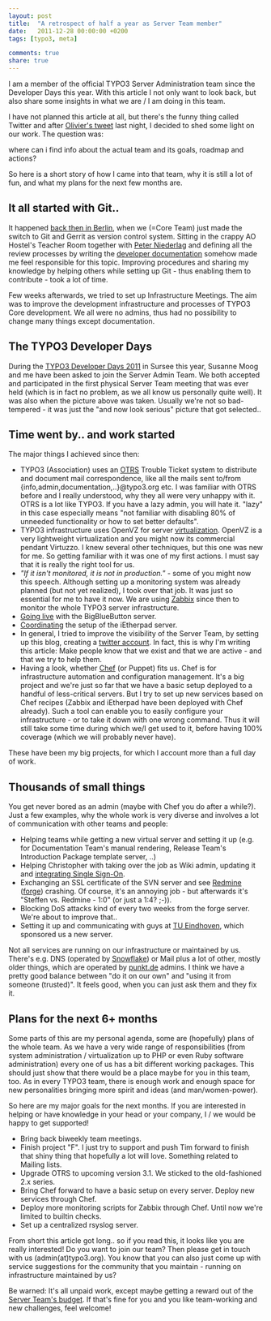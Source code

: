 ```yaml
---
layout: post
title:  "A retrospect of half a year as Server Team member"
date:   2011-12-28 00:00:00 +0200
tags: [typo3, meta]

comments: true
share: true
---
```


I am a member of the official TYPO3 Server Administration team since the Developer Days this year. With this article I not only want to look back, but also share some insights in what we are / I am doing in this team.

I have not planned this article at all, but there's the funny thing called Twitter and after [Olivier's tweet](http://twitter.com/#!/T3RevNeverEnd/status/151749320067133440) last night, I decided to shed some light on our work. The question was:

<quote>where can i find info about the actual team and its goals, roadmap and actions?</quote> 

So here is a short story of how I came into that team, why it is still a lot of fun, and what my plans for the next few months are.

## It all started with Git..

It happened [back then in Berlin](http://news.typo3.org/news/article/typo3-code-sprint-berlin-2011-t3csb11/), when we (=Core Team) just made the switch to Git and Gerrit as version control system. Sitting in the crappy AO Hostel's Teacher Room together with [Peter Niederlag](http://www.niekom.de/) and defining all the review processes by writing the [developer documentation](http://wiki.typo3.org/Git) somehow made me feel responsible for this topic. Improving procedures and sharing my knowledge by helping others while setting up Git - thus enabling them to contribute - took a lot of time.

Few weeks afterwards, we tried to set up Infrastructure Meetings. The aim was to improve the development infrastructure and processes of TYPO3 Core development. We all were no admins, thus had no possibility to change many things except documentation.

## The TYPO3 Developer Days

During the [TYPO3 Developer Days 2011](http://t3dd11.typo3.org/) in Sursee this year, Susanne Moog and me have been asked to join the Server Admin Team. We both accepted and participated in the first physical Server Team meeting that was ever held (which is in fact no problem, as we all know us personally quite well). It was also when the picture above was taken. Usually we're not so bad-tempered - it was just the "and now look serious" picture that got selected..

## Time went by.. and work started

The major things I achieved since then:

* TYPO3 (Association) uses an [OTRS](http://www.otrs.org/) Trouble Ticket system to distribute and document mail correspondence, like all the mails sent to/from {info,admin,documentation,..}@typo3.org etc. I was familiar with OTRS before and I really understood, why they all were very unhappy with it. OTRS is a lot like TYPO3. If you have a lazy admin, you will hate it. "lazy" in this case especially means "not familiar with disabling 80% of unneeded functionality or how to set better defaults".
* TYPO3 infrastructure uses OpenVZ for server [virtualization](http://wiki.openvz.org/Main_Page). OpenVZ is a very lightweight virtualization and you might now its commercial pendant Virtuzzo. I knew several other techniques, but this one was new for me. So getting familiar with it was one of my first actions. I must say that it is really the right tool for us.
* *"If it isn't monitored, it is not in production."* - some of you might now this speech. Although setting up a monitoring system was already planned (but not yet realized), I took over that job. It was just so essential for me to have it now. We are using [Zabbix](http://www.zabbix.org/) since then to monitor the whole TYPO3 server infrastructure.
* [Going live](https://buzz.typo3.org/teams/server-admin/article/inspiring-people-to-communicate/) with the BigBlueButton server.
* [Coordinating](https://buzz.typo3.org/teams/server-admin/article/inspiring-people-to-collaborate/) the setup of the iEtherpad server.
* In general, I tried to improve the visibility of the Server Team, by setting up this blog, creating a [twitter account](http://twitter.com/TYPO3server). In fact, this is why I'm writing this article: Make people know that we exist and that we are active - and that we try to help them.
* Having a look, whether [Chef](http://www.opscode.com/chef/) (or Puppet) fits us. Chef is for infrastructure automation and configuration management. It's a big project and we're just so far that we have a basic setup deployed to a handful of less-critical servers. But I try to set up new services based on Chef recipes (Zabbix and iEtherpad have been deployed with Chef already). Such a tool can enable you to easily configure your infrastructure - or to take it down with one wrong command. Thus it will still take some time during which we/I get used to it, before having 100% coverage (which we will probably never have).

These have been my big projects, for which I account more than a full day of work.

## Thousands of small things

You get never bored as an admin (maybe with Chef you do after a while?). Just a few examples, why the whole work is very diverse and involves a lot of communication with other teams and people:

* Helping teams while getting a new virtual server and setting it up (e.g. for Documentation Team's manual rendering, Release Team's Introduction Package template server, ..)
* Helping Christopher with taking over the job as Wiki admin, updating it and [integrating Single Sign-On](https://buzz.typo3.org/teams/server-admin/article/typo3-wiki-now-with-single-sign-on/).
* Exchanging an SSL certificate of the SVN server and see [Redmine](http://www.redmine.org/) ([forge](http://forge.typo3.org/)) crashing. Of course, it's an annoying job - but afterwards it's "Steffen vs. Redmine - 1:0" (or just a 1:4? ;-)).
* Blocking DoS attacks kind of every two weeks from the forge server. We're about to improve that..
* Setting it up and communicating with guys at [TU Eindhoven](http://www.tue.nl/), which sponsored us a new server.

Not all services are running on our infrastructure or maintained by us. There's e.g. DNS (operated by [Snowflake](http://www.snowflake.ch/)) or Mail plus a lot of other, mostly older things, which are operated by [punkt.de](http://punkt.de/) admins. I think we have a pretty good balance between "do it on our own" and "using it from someone (trusted)". It feels good, when you can just ask them and they fix it.

## Plans for the next 6+ months

Some parts of this are my personal agenda, some are (hopefully) plans of the whole team. As we have a very wide range of responsibilities (from system administration / virtualization up to PHP or even Ruby software administration) every one of us has a bit different working packages. This should just show that there would be a place maybe for you in this team, too. As in every TYPO3 team, there is enough work and enough space for new personalities bringing more spirit and ideas (and man/women-power).

So here are my major goals for the next months. If you are interested in helping or have knowledge in your head or your company, I / we would be happy to get supported!

* Bring back biweekly team meetings.
* Finish project "F". I just try to support and push Tim forward to finish that shiny thing that hopefully a lot will love. Something related to Mailing lists.
* Upgrade OTRS to upcoming version 3.1. We sticked to the old-fashioned 2.x series.
* Bring Chef forward to have a basic setup on every server. Deploy new services through Chef.
* Deploy more monitoring scripts for Zabbix through Chef. Until now we're limited to builtin checks.
* Set up a centralized rsyslog server.

From short this article got long.. so if you read this, it looks like you are really interested! Do you want to join our team? Then please get in touch with us (admin(at)typo3.org). You know that you can also just come up with service suggestions for the community that you maintain - running on infrastructure maintained by us?

Be warned: It's all unpaid work, except maybe getting a reward out of the [Server Team's budget](http://association.typo3.org/financial-statements/). If that's fine for you and you like team-working and new challenges, feel welcome!
